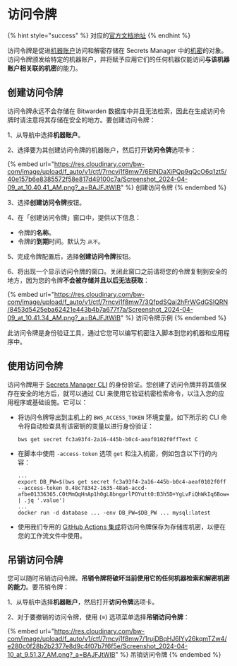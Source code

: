 # 访问令牌

{% hint style="success" %}
对应的[官方文档地址](https://bitwarden.com/help/access-tokens/)
{% endhint %}

访问令牌是促进[机器账户](machine-accounts.md)访问和解密存储在 Secrets Manager 中的[机密](secrets.md)的对象。访问令牌颁发给特定的机器账户，并将赋予应用它们的任何机器仅能访问**与该机器账户相关联的机密**的能力。

## 创建访问令牌 <a href="#create-an-access-token" id="create-an-access-token"></a>

访问令牌永远不会存储在 Bitwarden 数据库中并且无法检索，因此在生成访问令牌时请注意将其存储在安全的地方。要创建访问令牌：

1、从导航中选择**机器账户**。

2、选择要为其创建访问令牌的机器账户，然后打开**访问令牌**选项卡：

{% embed url="https://res.cloudinary.com/bw-com/image/upload/f_auto/v1/ctf/7rncvj1f8mw7/6EINDaXiPQp9qQcO6q1zt5/40e157b6e8385572f58e817d49100c7a/Screenshot_2024-04-09_at_10.40.41_AM.png?_a=BAJFJtWIB" %}
创建访问令牌
{% endembed %}

3、选择**创建访问令牌**按钮。

4、在「创建访问令牌」窗口中，提供以下信息：

* 令牌的**名称**。
* 令牌的**到期**时间。默认为 `从不`。

5、完成令牌配置后，选择**创建访问令牌**按钮。

6、将出现一个显示访问令牌的窗口。关闭此窗口之前请将您的令牌复制到安全的地方，因为您的令牌**不会被存储并且以后无法获取**：

{% embed url="https://res.cloudinary.com/bw-com/image/upload/f_auto/v1/ctf/7rncvj1f8mw7/3QfpdSQai2hFrWGdGSlQRN/8453d5425eba62421e443b4b7a677f7a/Screenshot_2024-04-09_at_10.41.34_AM.png?_a=BAJFJtWIB" %}
访问令牌示例
{% endembed %}

此访问令牌是身份验证工具，通过它您可以编写机密注入脚本到您的机器和应用程序中。

## 使用访问令牌 <a href="#use-an-access-token" id="use-an-access-token"></a>

访问令牌用于 [Secrets Manager CLI](../developer-tools/secrets-manager-cli.md) 的身份验证。您创建了访问令牌并将其值保存在安全的地方后，就可以通过 CLI 来使用它验证机密检索命令，以注入您的应用程序或基础设施。它可以：

*   将访问令牌导出到主机上的 `BWS_ACCESS_TOKEN` 环境变量。如下所示的 CLI 命令将自动检查具有该密钥的变量以进行身份​​验证：

    ```batch
    bws get secret fc3a93f4-2a16-445b-b0c4-aeaf0102f0ffText C
    ```
*   在脚本中使用 `-access-token` 选项 `get` 和注入机密，例如包含以下行的内容：

    ```batch
    ...
    export DB_PW=$(bws get secret fc3a93f4-2a16-445b-b0c4-aeaf0102f0ff --access-token 0.48c78342-1635-48a6-accd-afbe01336365.C0tMmQqHnAp1h0gL8bngprlPOYutt0:B3h5D+YgLvFiQhWkIq6Bow== | .jq '.value')
    ...
    docker run -d database ... -env DB_PW=$DB_PW ... mysql:latest
    ```
* 使用我们专用的 [GitHub Actions 集成](../integrations/github-actions.md)将访问令牌保存为存储库机密，以便在您的工作流文件中使用。

## 吊销访问令牌 <a href="#revoke-an-access-token" id="revoke-an-access-token"></a>

您可以随时吊销访问令牌。**吊销令牌将破坏当前使用它的任何机器检索和解密机密的能力**。要吊销令牌：

1、从导航中选择**机器账户**，然后打开**访问令牌**选项卡。

2、对于要撤销的访问令牌，使用 (**≡**) 选项菜单选择**吊销访问令牌**：

{% embed url="https://res.cloudinary.com/bw-com/image/upload/f_auto/v1/ctf/7rncvj1f8mw7/1rujDBqHJ6lYy26kqmTZw4/e280c0f28b2b2377e8d9c4f07b7f6f5e/Screenshot_2024-04-10_at_9.51.37_AM.png?_a=BAJFJtWIB" %}
吊销访问令牌
{% endembed %}
